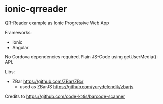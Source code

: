 # ionic-qrreader
QR-Reader example as Ionic Progressive Web App

Frameworks:
- Ionic
- Angular

No Cordova dependencies required. Plain JS-Code using getUserMedia()-API.

Libs:
- ZBar https://github.com/ZBar/ZBar
  - used as ZBarJS https://github.com/yurydelendik/zbarjs

Credits to https://github.com/code-kotis/barcode-scanner